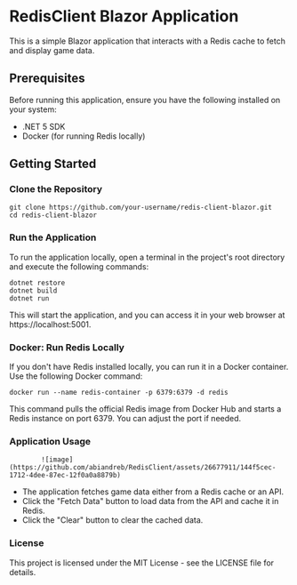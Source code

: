 # RedisClient Blazor Application

This is a simple Blazor application that interacts with a Redis cache to fetch and display game data.

## Prerequisites

Before running this application, ensure you have the following installed on your system:

- .NET 5 SDK
- Docker (for running Redis locally)

## Getting Started

### Clone the Repository
    
    git clone https://github.com/your-username/redis-client-blazor.git
    cd redis-client-blazor
    

### Run the Application

To run the application locally, open a terminal in the project's root directory and execute the following commands:

    
    dotnet restore
    dotnet build
    dotnet run
    

This will start the application, and you can access it in your web browser at https://localhost:5001.

### Docker: Run Redis Locally

If you don't have Redis installed locally, you can run it in a Docker container. Use the following Docker command:

    
    docker run --name redis-container -p 6379:6379 -d redis
    
This command pulls the official Redis image from Docker Hub and starts a Redis instance on port 6379. You can adjust the port if needed.

### Application Usage

            ![image](https://github.com/abiandreb/RedisClient/assets/26677911/144f5cec-1712-4dee-87ec-12f0a0a8879b)

- The application fetches game data either from a Redis cache or an API.
- Click the "Fetch Data" button to load data from the API and cache it in Redis.
- Click the "Clear" button to clear the cached data.

### License

This project is licensed under the MIT License - see the LICENSE file for details.
